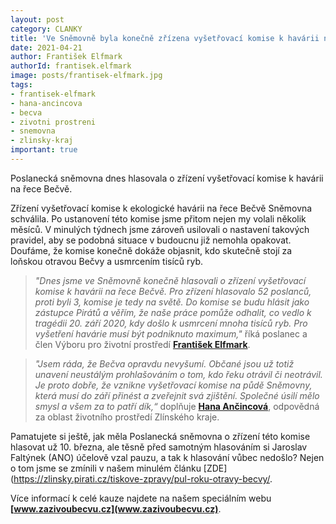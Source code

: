 ```yaml
---
layout: post
category: CLANKY
title: 'Ve Sněmovně byla konečně zřízena vyšetřovací komise k havárii na řece Bečvě!'
date: 2021-04-21
author: František Elfmark
authorId: frantisek.elfmark
image: posts/frantisek-elfmark.jpg
tags: 
- frantisek-elfmark
- hana-ancincova
- becva
- zivotni prostreni
- snemovna
- zlinsky-kraj
important: true
---
```


Poslanecká sněmovna dnes hlasovala o zřízení vyšetřovací komise k havárii na řece Bečvě.

Zřízení vyšetřovací komise k ekologické havárii na řece Bečvě Sněmovna schválila. Po ustanovení této komise jsme přitom nejen my volali několik měsíců. V minulých týdnech jsme zároveň usilovali o nastavení takových pravidel, aby se podobná situace v budoucnu již nemohla opakovat. Doufáme, že komise konečně dokáže objasnit, kdo skutečně stojí za loňskou otravou Bečvy a usmrcením tisíců ryb.

> *"Dnes jsme ve Sněmovně konečně hlasovali o zřízení vyšetřovací komise k havárii na řece Bečvě. Pro zřízení hlasovalo 52 poslanců, proti byli 3, komise je tedy na světě. Do komise se budu hlásit jako zástupce Pirátů a věřím, že naše práce pomůže odhalit, co vedlo k tragédii 20. září 2020, kdy došlo k usmrcení mnoha tisíců ryb. Pro vyšetření havárie musí být podniknuto maximum,"* říká poslanec a člen Výboru pro životní prostředí **[František Elfmark](https://zlinsky.pirati.cz/lide/frantisek-elfmark/)**. 
> 

> *"Jsem ráda, že Bečva opravdu nevyšumí. Občané jsou už totiž unavení neustálým prohlašováním o tom, kdo řeku otrávil či neotrávil. Je proto dobře, že vznikne vyšetřovací komise na půdě Sněmovny, která musí do září přinést a zveřejnit svá zjištění. Společné úsilí mělo smysl a všem za to patří dík,“* doplňuje **[Hana Ančincová](https://zlinsky.pirati.cz/lide/hana-ancincova/)**, odpovědná za oblast životního prostředí Zlínského kraje.
>  

Pamatujete si ještě, jak měla Poslanecká sněmovna o zřízení této komise hlasovat už 10. března, ale těsně před samotným hlasováním si Jaroslav Faltýnek (ANO) účelově vzal pauzu, a tak k hlasování vůbec nedošlo? Nejen o tom jsme se zmínili v našem minulém článku [ZDE](https://zlinsky.pirati.cz/tiskove-zpravy/pul-roku-otravy-becvy/.

Více informací k celé kauze najdete na našem speciálním webu **[www.zazivoubecvu.cz](www.zazivoubecvu.cz)**.

